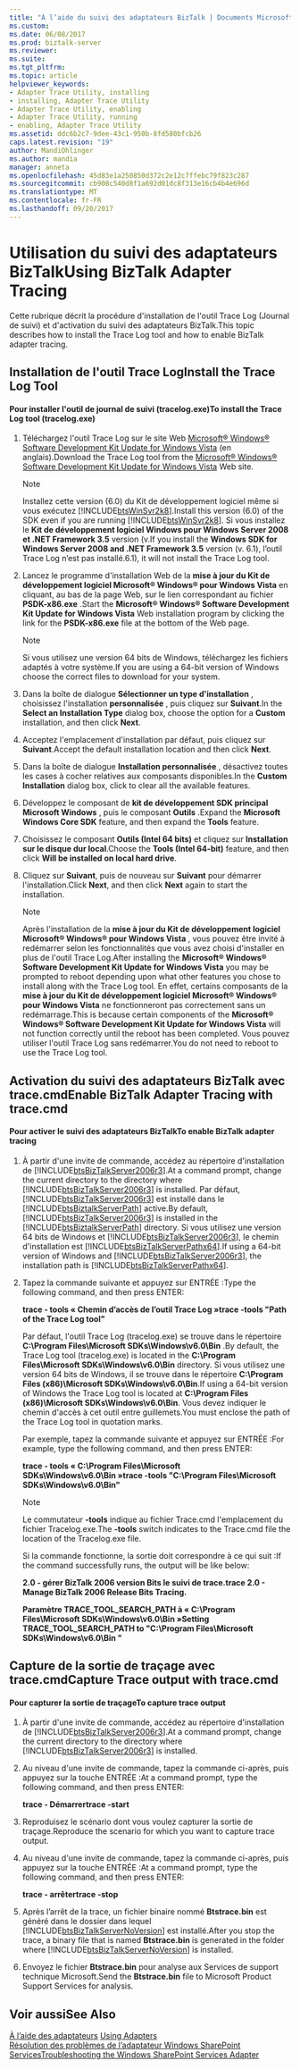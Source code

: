 ```yaml
---
title: "À l’aide du suivi des adaptateurs BizTalk | Documents Microsoft"
ms.custom: 
ms.date: 06/08/2017
ms.prod: biztalk-server
ms.reviewer: 
ms.suite: 
ms.tgt_pltfrm: 
ms.topic: article
helpviewer_keywords:
- Adapter Trace Utility, installing
- installing, Adapter Trace Utility
- Adapter Trace Utility, enabling
- Adapter Trace Utility, running
- enabling, Adapter Trace Utility
ms.assetid: ddc6b2c7-9dee-43c1-950b-8fd580bfcb26
caps.latest.revision: "19"
author: MandiOhlinger
ms.author: mandia
manager: anneta
ms.openlocfilehash: 45d83e1a250850d372c2e12c7ffebc79f823c287
ms.sourcegitcommit: cb908c540d8f1a692d01dc8f313e16cb4b4e696d
ms.translationtype: MT
ms.contentlocale: fr-FR
ms.lasthandoff: 09/20/2017
---
```

# <a name="using-biztalk-adapter-tracing"></a><span data-ttu-id="d32ea-102">Utilisation du suivi des adaptateurs BizTalk</span><span class="sxs-lookup"><span data-stu-id="d32ea-102">Using BizTalk Adapter Tracing</span></span>
<span data-ttu-id="d32ea-103">Cette rubrique décrit la procédure d'installation de l'outil Trace Log (Journal de suivi) et d'activation du suivi des adaptateurs BizTalk.</span><span class="sxs-lookup"><span data-stu-id="d32ea-103">This topic describes how to install the Trace Log tool and how to enable BizTalk adapter tracing.</span></span>  
  
## <a name="install-the-trace-log-tool"></a><span data-ttu-id="d32ea-104">Installation de l'outil Trace Log</span><span class="sxs-lookup"><span data-stu-id="d32ea-104">Install the Trace Log Tool</span></span>  
  
#### <a name="to-install-the-trace-log-tool-tracelogexe"></a><span data-ttu-id="d32ea-105">Pour installer l'outil de journal de suivi (tracelog.exe)</span><span class="sxs-lookup"><span data-stu-id="d32ea-105">To install the Trace Log tool (tracelog.exe)</span></span>  
  
1.  <span data-ttu-id="d32ea-106">Téléchargez l'outil Trace Log sur le site Web [Microsoft® Windows® Software Development Kit Update for Windows Vista](http://go.microsoft.com/fwlink/?LinkId=128279) (en anglais).</span><span class="sxs-lookup"><span data-stu-id="d32ea-106">Download the Trace Log tool from the [Microsoft® Windows® Software Development Kit Update for Windows Vista](http://go.microsoft.com/fwlink/?LinkId=128279) Web site.</span></span>  
  
    > [!NOTE]
    >  <span data-ttu-id="d32ea-107">Installez cette version (6.0) du Kit de développement logiciel même si vous exécutez [!INCLUDE[btsWinSvr2k8](../includes/btswinsvr2k8-md.md)].</span><span class="sxs-lookup"><span data-stu-id="d32ea-107">Install this version (6.0) of the SDK even if you are running [!INCLUDE[btsWinSvr2k8](../includes/btswinsvr2k8-md.md)].</span></span> <span data-ttu-id="d32ea-108">Si vous installez le **Kit de développement logiciel Windows pour Windows Server 2008 et .NET Framework 3.5** version (v.</span><span class="sxs-lookup"><span data-stu-id="d32ea-108">If you install the **Windows SDK for Windows Server 2008 and .NET Framework 3.5** version (v.</span></span> <span data-ttu-id="d32ea-109">6.1), l’outil Trace Log n’est pas installé.</span><span class="sxs-lookup"><span data-stu-id="d32ea-109">6.1), it will not install the Trace Log tool.</span></span>  
  
2.  <span data-ttu-id="d32ea-110">Lancez le programme d'installation Web de la **mise à jour du Kit de développement logiciel Microsoft® Windows® pour Windows Vista** en cliquant, au bas de la page Web, sur le lien correspondant au fichier **PSDK-x86.exe** .</span><span class="sxs-lookup"><span data-stu-id="d32ea-110">Start the **Microsoft® Windows® Software Development Kit Update for Windows Vista** Web installation program by clicking the link for the **PSDK-x86.exe** file at the bottom of the Web page.</span></span>  
  
    > [!NOTE]
    >  <span data-ttu-id="d32ea-111">Si vous utilisez une version 64 bits de Windows, téléchargez les fichiers adaptés à votre système.</span><span class="sxs-lookup"><span data-stu-id="d32ea-111">If you are using a 64-bit version of Windows choose the correct files to download for your system.</span></span>  
  
3.  <span data-ttu-id="d32ea-112">Dans la boîte de dialogue **Sélectionner un type d'installation** , choisissez l'installation **personnalisée** , puis cliquez sur **Suivant**.</span><span class="sxs-lookup"><span data-stu-id="d32ea-112">In the **Select an Installation Type** dialog box, choose the option for a **Custom** installation, and then click **Next**.</span></span>  
  
4.  <span data-ttu-id="d32ea-113">Acceptez l'emplacement d'installation par défaut, puis cliquez sur **Suivant**.</span><span class="sxs-lookup"><span data-stu-id="d32ea-113">Accept the default installation location and then click **Next**.</span></span>  
  
5.  <span data-ttu-id="d32ea-114">Dans la boîte de dialogue **Installation personnalisée** , désactivez toutes les cases à cocher relatives aux composants disponibles.</span><span class="sxs-lookup"><span data-stu-id="d32ea-114">In the **Custom Installation** dialog box, click to clear all the available features.</span></span>  
  
6.  <span data-ttu-id="d32ea-115">Développez le composant de **kit de développement SDK principal Microsoft Windows** , puis le composant **Outils** .</span><span class="sxs-lookup"><span data-stu-id="d32ea-115">Expand the **Microsoft Windows Core SDK** feature, and then expand the **Tools** feature.</span></span>  
  
7.  <span data-ttu-id="d32ea-116">Choisissez le composant **Outils (Intel 64 bits)** et cliquez sur **Installation sur le disque dur local**.</span><span class="sxs-lookup"><span data-stu-id="d32ea-116">Choose the **Tools (Intel 64-bit)** feature, and then click **Will be installed on local hard drive**.</span></span>  
  
8.  <span data-ttu-id="d32ea-117">Cliquez sur **Suivant**, puis de nouveau sur **Suivant** pour démarrer l'installation.</span><span class="sxs-lookup"><span data-stu-id="d32ea-117">Click **Next**, and then click **Next** again to start the installation.</span></span>  
  
    > [!NOTE]
    >  <span data-ttu-id="d32ea-118">Après l'installation de la **mise à jour du Kit de développement logiciel Microsoft® Windows® pour Windows Vista** , vous pouvez être invité à redémarrer selon les fonctionnalités que vous avez choisi d'installer en plus de l'outil Trace Log.</span><span class="sxs-lookup"><span data-stu-id="d32ea-118">After installing the **Microsoft® Windows® Software Development Kit Update for Windows Vista** you may be prompted to reboot depending upon what other features you chose to install along with the Trace Log tool.</span></span> <span data-ttu-id="d32ea-119">En effet, certains composants de la **mise à jour du Kit de développement logiciel Microsoft® Windows® pour Windows Vista** ne fonctionneront pas correctement sans un redémarrage.</span><span class="sxs-lookup"><span data-stu-id="d32ea-119">This is because certain components of the **Microsoft® Windows® Software Development Kit Update for Windows Vista** will not function correctly until the reboot has been completed.</span></span> <span data-ttu-id="d32ea-120">Vous pouvez utiliser l'outil Trace Log sans redémarrer.</span><span class="sxs-lookup"><span data-stu-id="d32ea-120">You do not need to reboot to use the Trace Log tool.</span></span>  
  
## <a name="enable-biztalk-adapter-tracing-with-tracecmd"></a><span data-ttu-id="d32ea-121">Activation du suivi des adaptateurs BizTalk avec trace.cmd</span><span class="sxs-lookup"><span data-stu-id="d32ea-121">Enable BizTalk Adapter Tracing with trace.cmd</span></span>  
  
#### <a name="to-enable-biztalk-adapter-tracing"></a><span data-ttu-id="d32ea-122">Pour activer le suivi des adaptateurs BizTalk</span><span class="sxs-lookup"><span data-stu-id="d32ea-122">To enable BizTalk adapter tracing</span></span>  
  
1.  <span data-ttu-id="d32ea-123">À partir d'une invite de commande, accédez au répertoire d'installation de [!INCLUDE[btsBizTalkServer2006r3](../includes/btsbiztalkserver2006r3-md.md)].</span><span class="sxs-lookup"><span data-stu-id="d32ea-123">At a command prompt, change the current directory to the directory where [!INCLUDE[btsBizTalkServer2006r3](../includes/btsbiztalkserver2006r3-md.md)] is installed.</span></span> <span data-ttu-id="d32ea-124">Par défaut, [!INCLUDE[btsBizTalkServer2006r3](../includes/btsbiztalkserver2006r3-md.md)] est installé dans le [!INCLUDE[btsBiztalkServerPath](../includes/btsbiztalkserverpath-md.md)] active.</span><span class="sxs-lookup"><span data-stu-id="d32ea-124">By default, [!INCLUDE[btsBizTalkServer2006r3](../includes/btsbiztalkserver2006r3-md.md)] is installed in the [!INCLUDE[btsBiztalkServerPath](../includes/btsbiztalkserverpath-md.md)] directory.</span></span>  <span data-ttu-id="d32ea-125">Si vous utilisez une version 64 bits de Windows et [!INCLUDE[btsBizTalkServer2006r3](../includes/btsbiztalkserver2006r3-md.md)], le chemin d'installation est [!INCLUDE[btsBizTalkServerPathx64](../includes/btsbiztalkserverpathx64-md.md)].</span><span class="sxs-lookup"><span data-stu-id="d32ea-125">If using a 64-bit version of Windows and [!INCLUDE[btsBizTalkServer2006r3](../includes/btsbiztalkserver2006r3-md.md)], the installation path is [!INCLUDE[btsBizTalkServerPathx64](../includes/btsbiztalkserverpathx64-md.md)].</span></span>  
  
2.  <span data-ttu-id="d32ea-126">Tapez la commande suivante et appuyez sur ENTRÉE :</span><span class="sxs-lookup"><span data-stu-id="d32ea-126">Type the following command, and then press ENTER:</span></span>  
  
     <span data-ttu-id="d32ea-127">**trace - tools « Chemin d’accès de l’outil Trace Log »**</span><span class="sxs-lookup"><span data-stu-id="d32ea-127">**trace -tools "Path of the Trace Log tool"**</span></span>  
  
     <span data-ttu-id="d32ea-128">Par défaut, l'outil Trace Log (tracelog.exe) se trouve dans le répertoire **C:\Program Files\Microsoft SDKs\Windows\v6.0\Bin** .</span><span class="sxs-lookup"><span data-stu-id="d32ea-128">By default, the Trace Log tool (tracelog.exe) is located in the **C:\Program Files\Microsoft SDKs\Windows\v6.0\Bin** directory.</span></span> <span data-ttu-id="d32ea-129">Si vous utilisez une version 64 bits de Windows, il se trouve dans le répertoire **C:\Program Files (x86)\Microsoft SDKs\Windows\v6.0\Bin**.</span><span class="sxs-lookup"><span data-stu-id="d32ea-129">If using a 64-bit version of Windows the Trace Log tool is located at **C:\Program Files (x86)\Microsoft SDKs\Windows\v6.0\Bin**.</span></span>  <span data-ttu-id="d32ea-130">Vous devez indiquer le chemin d'accès à cet outil entre guillemets.</span><span class="sxs-lookup"><span data-stu-id="d32ea-130">You must enclose the path of the Trace Log tool in quotation marks.</span></span>  
  
     <span data-ttu-id="d32ea-131">Par exemple, tapez la commande suivante et appuyez sur ENTRÉE :</span><span class="sxs-lookup"><span data-stu-id="d32ea-131">For example, type the following command, and then press ENTER:</span></span>  
  
     <span data-ttu-id="d32ea-132">**trace - tools « C:\Program Files\Microsoft SDKs\Windows\v6.0\Bin »**</span><span class="sxs-lookup"><span data-stu-id="d32ea-132">**trace -tools "C:\Program Files\Microsoft SDKs\Windows\v6.0\Bin"**</span></span>  
  
    > [!NOTE]
    >  <span data-ttu-id="d32ea-133">Le commutateur **-tools** indique au fichier Trace.cmd l'emplacement du fichier Tracelog.exe.</span><span class="sxs-lookup"><span data-stu-id="d32ea-133">The **-tools** switch indicates to the Trace.cmd file the location of the Tracelog.exe file.</span></span>  
    >   
    >  <span data-ttu-id="d32ea-134">Si la commande fonctionne, la sortie doit correspondre à ce qui suit :</span><span class="sxs-lookup"><span data-stu-id="d32ea-134">If the command successfully runs, the output will be like below:</span></span>  
    >   
    >  <span data-ttu-id="d32ea-135">**2.0 - gérer BizTalk 2006 version Bits le suivi de trace.**</span><span class="sxs-lookup"><span data-stu-id="d32ea-135">**trace 2.0 - Manage BizTalk 2006 Release Bits Tracing.**</span></span>  
    >   
    >  <span data-ttu-id="d32ea-136">**Paramètre TRACE_TOOL_SEARCH_PATH à « C:\Program Files\Microsoft SDKs\Windows\v6.0\Bin »**</span><span class="sxs-lookup"><span data-stu-id="d32ea-136">**Setting TRACE_TOOL_SEARCH_PATH to "C:\Program Files\Microsoft SDKs\Windows\v6.0\Bin "**</span></span>  
  
## <a name="capture-trace-output-with-tracecmd"></a><span data-ttu-id="d32ea-137">Capture de la sortie de traçage avec trace.cmd</span><span class="sxs-lookup"><span data-stu-id="d32ea-137">Capture Trace output with trace.cmd</span></span>  
  
#### <a name="to-capture-trace-output"></a><span data-ttu-id="d32ea-138">Pour capturer la sortie de traçage</span><span class="sxs-lookup"><span data-stu-id="d32ea-138">To capture trace output</span></span>  
  
1.  <span data-ttu-id="d32ea-139">À partir d'une invite de commande, accédez au répertoire d'installation de [!INCLUDE[btsBizTalkServer2006r3](../includes/btsbiztalkserver2006r3-md.md)].</span><span class="sxs-lookup"><span data-stu-id="d32ea-139">At a command prompt, change the current directory to the directory where [!INCLUDE[btsBizTalkServer2006r3](../includes/btsbiztalkserver2006r3-md.md)] is installed.</span></span>  
  
2.  <span data-ttu-id="d32ea-140">Au niveau d'une invite de commande, tapez la commande ci-après, puis appuyez sur la touche ENTRÉE :</span><span class="sxs-lookup"><span data-stu-id="d32ea-140">At a command prompt, type the following command, and then press ENTER:</span></span>  
  
     <span data-ttu-id="d32ea-141">**trace - Démarrer**</span><span class="sxs-lookup"><span data-stu-id="d32ea-141">**trace -start**</span></span>  
  
3.  <span data-ttu-id="d32ea-142">Reproduisez le scénario dont vous voulez capturer la sortie de traçage.</span><span class="sxs-lookup"><span data-stu-id="d32ea-142">Reproduce the scenario for which you want to capture trace output.</span></span>  
  
4.  <span data-ttu-id="d32ea-143">Au niveau d'une invite de commande, tapez la commande ci-après, puis appuyez sur la touche ENTRÉE :</span><span class="sxs-lookup"><span data-stu-id="d32ea-143">At a command prompt, type the following command, and then press ENTER:</span></span>  
  
     <span data-ttu-id="d32ea-144">**trace - arrêter**</span><span class="sxs-lookup"><span data-stu-id="d32ea-144">**trace -stop**</span></span>  
  
5.  <span data-ttu-id="d32ea-145">Après l’arrêt de la trace, un fichier binaire nommé **Btstrace.bin** est généré dans le dossier dans lequel [!INCLUDE[btsBizTalkServerNoVersion](../includes/btsbiztalkservernoversion-md.md)] est installé.</span><span class="sxs-lookup"><span data-stu-id="d32ea-145">After you stop the trace, a binary file that is named **Btstrace.bin** is generated in the folder where [!INCLUDE[btsBizTalkServerNoVersion](../includes/btsbiztalkservernoversion-md.md)] is installed.</span></span>  
  
6.  <span data-ttu-id="d32ea-146">Envoyez le fichier **Btstrace.bin** pour analyse aux Services de support technique Microsoft.</span><span class="sxs-lookup"><span data-stu-id="d32ea-146">Send the **Btstrace.bin** file to Microsoft Product Support Services for analysis.</span></span>  
  
## <a name="see-also"></a><span data-ttu-id="d32ea-147">Voir aussi</span><span class="sxs-lookup"><span data-stu-id="d32ea-147">See Also</span></span>  
 <span data-ttu-id="d32ea-148">[À l’aide des adaptateurs](../core/using-adapters.md) </span><span class="sxs-lookup"><span data-stu-id="d32ea-148">[Using Adapters](../core/using-adapters.md) </span></span>  
 [<span data-ttu-id="d32ea-149">Résolution des problèmes de l’adaptateur Windows SharePoint Services</span><span class="sxs-lookup"><span data-stu-id="d32ea-149">Troubleshooting the Windows SharePoint Services Adapter</span></span>](../core/troubleshooting-the-windows-sharepoint-services-adapter.md)